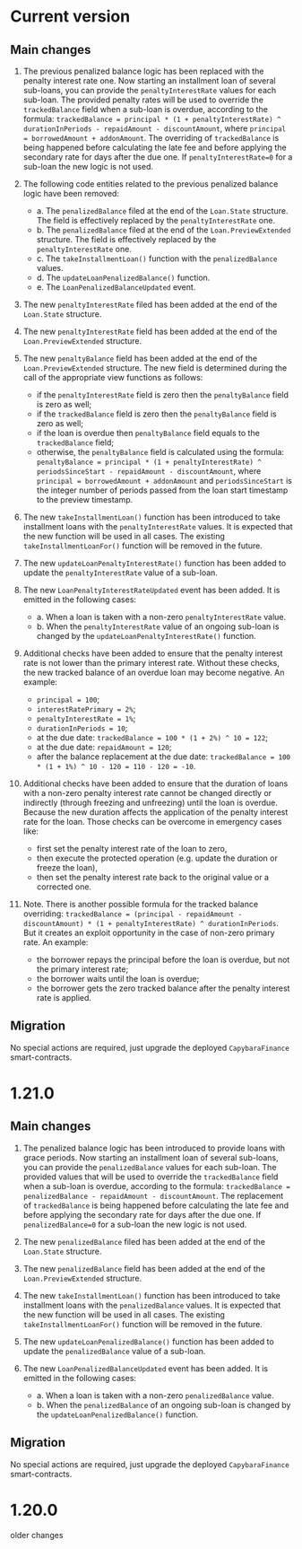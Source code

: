 # Current version

## Main changes

1. The previous penalized balance logic has been replaced with the penalty interest rate one.
   Now starting an installment loan of several sub-loans, you can provide the `penaltyInterestRate` values for each sub-loan. 
   The provided penalty rates will be used to override the `trackedBalance` field when a sub-loan is overdue,
   according to the formula: `trackedBalance = principal * (1 + penaltyInterestRate) ^ durationInPeriods - repaidAmount - discountAmount`, where `principal = borrowedAmount + addonAmount`.
   The overriding of `trackedBalance` is being happened before calculating the late fee and before applying 
   the secondary rate for days after the due one. If `penaltyInterestRate=0` for a sub-loan the new logic is not used.

2. The following code entities related to the previous penalized balance logic have been removed:
    * a. The `penalizedBalance` filed at the end of the `Loan.State` structure. The field is effectively replaced by the `penaltyInterestRate` one.
    * b. The `penalizedBalance` filed at the end of the `Loan.PreviewExtended` structure. The field is effectively replaced by the `penaltyInterestRate` one.
    * c. The `takeInstallmentLoan()` function with the `penalizedBalance` values.
    * d. The `updateLoanPenalizedBalance()` function.
    * e. The `LoanPenalizedBalanceUpdated` event.

3. The new `penaltyInterestRate` filed has been added at the end of the `Loan.State` structure.

4. The new `penaltyInterestRate` field has been added at the end of the `Loan.PreviewExtended` structure.

5. The new `penaltyBalance` field has been added at the end of the `Loan.PreviewExtended` structure.
   The new field is determined during the call of the appropriate view functions as follows:
    * if the `penaltyInterestRate` field is zero then the `penaltyBalance` field is zero as well;
    * if the `trackedBalance` field is zero then the `penaltyBalance` field is zero as well;
    * if the loan is overdue then `penaltyBalance` field equals to the `trackedBalance` field;
    * otherwise, the `penaltyBalance` field is calculated using the formula: `penaltyBalance = principal * (1 + penaltyInterestRate) ^ periodsSinceStart - repaidAmount - discountAmount`, where `principal = borrowedAmount + addonAmount` and `periodsSinceStart` is the integer number of periods passed from the loan start timestamp to the preview timestamp.

6. The new `takeInstallmentLoan()` function has been introduced to take installment loans with the `penaltyInterestRate` values.
   It is expected that the new function will be used in all cases.
   The existing `takeInstallmentLoanFor()` function will be removed in the future.

7. The new `updateLoanPenaltyInterestRate()` function has been added to update the `penaltyInterestRate`  value of a sub-loan.

8. The new `LoanPenaltyInterestRateUpdated` event has been added. It is emitted in the following cases:
    * a. When a loan is taken with a non-zero `penaltyInterestRate` value.
    * b. When the `penaltyInterestRate` value of an ongoing sub-loan is changed by the `updateLoanPenaltyInterestRate()` function.

9. Additional checks have been added to ensure that the penalty interest rate is not lower than the primary interest rate. 
   Without these checks, the new tracked balance of an overdue loan may become negative. An example:
    * `principal = 100`;
    * `interestRatePrimary = 2%`;
    * `penaltyInterestRate = 1%`;
    * `durationInPeriods = 10`;
    * at the due date: `trackedBalance = 100 * (1 + 2%) ^ 10 = 122`;
    * at the due date: `repaidAmount = 120`;
    * after the balance replacement at the due date: `trackedBalance = 100 * (1 + 1%) ^ 10 - 120 = 110 - 120 = -10`.

10. Additional checks have been added to ensure that the duration of loans with a non-zero penalty interest rate cannot be changed directly or indirectly (through freezing and unfreezing) until the loan is overdue.
    Because the new duration affects the application of the penalty interest rate for the loan.
    Those checks can be overcome in emergency cases like:
    * first set the penalty interest rate of the loan to zero,
    * then execute the protected operation (e.g. update the duration or freeze the loan),
    * then set the penalty interest rate back to the original value or a corrected one.

11. Note. There is another possible formula for the tracked balance overriding: `trackedBalance = (principal - repaidAmount - discountAmount) * (1 + penaltyInterestRate) ^ durationInPeriods`.
    But it creates an exploit opportunity in the case of non-zero primary rate. An example:
    * the borrower repays the principal before the loan is overdue, but not the primary interest rate;
    * the borrower waits until the loan is overdue;
    * the borrower gets the zero tracked balance after the penalty interest rate is applied.

## Migration

No special actions are required, just upgrade the deployed `CapybaraFinance` smart-contracts.

# 1.21.0

## Main changes

1. The penalized balance logic has been introduced to provide loans with grace periods. Now starting an installment loan of several sub-loans, you can provide the `penalizedBalance` values for each sub-loan. The provided values that will be used to override the `trackedBalance` field when a sub-loan is overdue, according to the formula: `trackedBalance = penalizedBalance - repaidAmount - discountAmount`. The replacement of `trackedBalance` is being happened before calculating the late fee and before applying the secondary rate for days after the due one. If `penalizedBalance=0` for a sub-loan the new logic is not used.

2. The new `penalizedBalance` filed has been added at the end of the `Loan.State` structure.

3. The new `penalizedBalance` field has been added at the end of the `Loan.PreviewExtended` structure.

4. The new `takeInstallmentLoan()` function has been introduced to take installment loans with the `penalizedBalance` values. It is expected that the new function will be used in all cases. The existing `takeInstallmentLoanFor()` function will be removed in the future.

5. The new `updateLoanPenalizedBalance()` function has been added to update the `penalizedBalance`  value of a sub-loan.

6. The new `LoanPenalizedBalanceUpdated` event has been added. It is emitted in the following cases:
    * a. When a loan is taken with a non-zero `penalizedBalance` value.
    * b. When the `penalizedBalance` of an ongoing sub-loan is changed by the `updateLoanPenalizedBalance()` function.

## Migration

No special actions are required, just upgrade the deployed `CapybaraFinance` smart-contracts.

# 1.20.0

older changes
